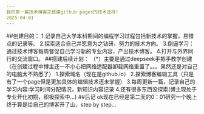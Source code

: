```yaml
---
我的第一篇技术博客之搭建github pages的技术选择!
2025-04-01
---
```

##创建目的：
1.记录自己大学本科期间的编程学习过程包括新技术的掌握，易错点的记录等。
2.探索适合自己并愿意为之钻研、努力的技术方向。
3.倒逼学习：通过技术博客每周督促自己学习新的专业内容，产出技术博客。
4.打开与外界同行的交流窗口。
##搭建后续计划：
（*）主要是通过deepseek手把手教学创建（在创建过程中博主还一不小心把网络适配器卸载网络重置了。。。果然还是对自己的电脑太不熟悉了）
1.探索域名（现在是github.io）
2.探索博客编辑工具（只是有了一个page但是更加具体的编辑技术还未掌握）
3.每周更新一篇，记录自己的学习内容:学习时间分配情况，新知识内容记录
4.还有很多东西没探索(博主现处于专业开化初期，积极探索中...)
##后记
ok现在已经是第二天的0：01研究一个晚上终于算是给自己的博客开了山，step by step...

  
